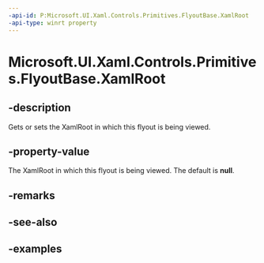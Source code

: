 ```yaml
---
-api-id: P:Microsoft.UI.Xaml.Controls.Primitives.FlyoutBase.XamlRoot
-api-type: winrt property
---
```


<!-- Property syntax.
public XamlRoot XamlRoot { get;  set; }
-->

# Microsoft.UI.Xaml.Controls.Primitives.FlyoutBase.XamlRoot

## -description

Gets or sets the XamlRoot in which this flyout is being viewed.

## -property-value

The XamlRoot in which this flyout is being viewed. The default is **null**.

## -remarks

## -see-also

## -examples

